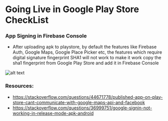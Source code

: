 # Going Live in Google Play Store CheckList

### App Signing in Firebase Console
* After uploading apk to playstore, by default the features like Firebase Auth, Google Maps, Google Place Picker etc, the features which require digital signature fingerprint SHA1 
will not work to make it work copy the sha1 fingerprint from Google Play Store and add it in Firebase Console

![alt text](https://i.stack.imgur.com/zaOXL.png)

### Resources:
* https://stackoverflow.com/questions/44671778/published-app-on-play-store-cant-communicate-with-google-maps-api-and-facebook
* https://stackoverflow.com/questions/36999751/google-signin-not-working-in-release-mode-apk-android